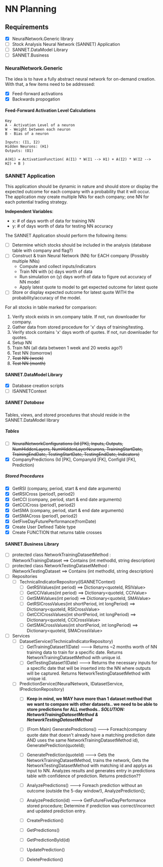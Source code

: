 # NN Planning

## Requirements
- [x] NeuralNetwork.Generic library
- [ ] Stock Analysis Neural Network (SANNET) Application
- [ ] SANNET.DataModel Library
- [ ] SANNET.Business

### NeuralNetwork.Generic
The idea is to have a fully abstract neural network for on-demand creation. With that, a few items need to be addressed:
- [x] Feed-forward activations
- [x] Backwards propogation

#### Feed-Forward Activation Level Calculations
```
Key
A - Activation Level of a neuron
W - Weight between each neuron
B - Bias of a neuron

Inputs: (I1, I2)
Hidden Neurons: (H1)
Outputs: (O1)

A(H1) = ActivationFunction( A(I1) * W(I1 --> H1) + A(I2) * W(I2 --> H2) + B )
```

### SANNET Application
This application should be dynamic in nature and should store or display the expected outcome for each company with a probability that it will occur. The application <i>may</i> create multiple NNs for each company; one NN for each potential trading strategy.

<b>Independent Variables</b>:
* x: # of days worth of data for training NN
* y: # of days worth of data for testing NN accuracy

The SANNET Application should perform the following items:
- [ ] Determine which stocks should be included in the analysis (database table with company and flag?)
- [ ] Construct & train Neural Network (NN) for EACH company (Possibly multiple NNs)
    * Compute and collect inputs/indicators
    * Train NN with (x) days worth of data
    * Run simulation on (y) days worth of data to figure out accuracy of NN model
    * Apply latest quote to model to get expected outcome for latest quote
- [ ] Store or display expected outcome for latest quote WITH the probability/accuracy of the model.

For all stocks in table marked for comparison:
 1. Verify stock exists in sm.company table. If not, run downloader for company.
 1. Gather data from stored procedure for 'x' days of training/testing.
 1. Verify stock contains 'x' days worth of quotes. If not, run downloader for quotes.
 1. Setup NN
 1. Train NN (all data between 1 week and 20 weeks ago?)
 1. Test NN (tomorrow)
 1. ~~Test NN (week)~~
 1. ~~Test NN (month)~~

#### SANNET.DataModel Library
- [x] Database creation scripts
- [ ] ISANNETContext

##### SANNET Database
Tables, views, and stored procedures that should reside in the SANNET.DataModel library

##### Tables
- [ ] ~~NeuralNetworkConfigurations (Id [PK], Inputs, Outputs, NumHiddenLayers, NumHiddenLayerNeurons, TrainingStartDate, TrainingEndDate, TestingStartDate, TestingEndDate, Indicators)~~
- [x] CompanyPredictions (Id [PK], CompanyId [FK], ConfigId [FK], Prediction)

##### Stored Procedures
- [x] GetRSI (company, period, start & end date arguments)
- [x] GetRSICross (period1, period2)
- [x] GetCCI (company, period, start & end date arguments)
- [x] GetCCICross (period1, period2)
- [x] GetSMA (company, period, start & end date arguments)
- [x] GetSMACross (period1, period2)
- [x] GetFiveDayFuturePerformance(fromDate)
- [x] Create User Defined Table type
- [x] Create FUNCTION that returns table crosses
   
#### SANNET.Business Library
- [ ] protected class NetworkTrainingDatasetMethod : INetworkTrainingDataset ==> Contains (int methodId, string description)
- [ ] protected class NetworkTestingDatasetMethod : INetworkTestingDataset ==> Contains (int methodId, string description)
- [ ] Repositories
   - [ ] TechnicalIndicatorRepository(ISANNETContext)
      - [ ] GetRSIValues(int period) ==> Dictionary<quoteId, RSIValue>
      - [ ] GetCCIValues(int period) ==> Dictionary<quoteId, CCIValue>
      - [ ] GetSMAValues(int period) ==> Dictionary<quoteId, SMAValue>
      - [ ] GetRSICrossValues(int shortPeriod, int longPeriod) ==> Dictionary<quoteId, RSICrossValue>
      - [ ] GetCCICrossValues(int shortPeriod, int longPeriod) ==> Dictionary<quoteId, CCICrossValue>
      - [ ] GetSMACrossValues(int shortPeriod, int longPeriod) ==> Dictionary<quoteId, SMACrossValue>
- [ ] Services
   - [ ] DatasetService(ITechnicalIndicatorRepository)
      - [ ] GetTrainingDataset1(Date) ---> Returns ~2 months worth of NN training data to train for a specific date. Returns NetworkTrainingDatasetMethod with unique id.
      - [ ] GetTestingDataset1(Date) ---> Returns the necessary inputs for a specific date that will be inserted into the NN where outputs will be captured. Returns NetworkTestingDatasetMethod with unique id.
   - [ ] PredictionService(INeuralNetwork, IDatasetService, IPredictionRepository)
      - [ ] <b>Keep in mind, we MAY have more than 1 dataset method that we want to compare with other datasets.. we need to be able to store predictions for ALL methods.. <i>SOLUTION: NetworkTrainingDatasetMethod & NetworkTestingDatasetMethod</i></b>
      - [ ] (From Main) GeneratePredictions() ---> Foreach(company quote date that doesn't already have a matching prediction date AND uses the same NetworkTrainingDatasetMethod id), GeneratePrediction(quoteId);
      - [ ] GeneratePrediction(quoteId) ---> Gets the NetworkTrainingDatasetMethod, trains the network, Gets the NetworkTestingDatasetMethod with matching id and applys as input to NN. Analyzes results and generates entry in predictions table with confidence of prediction. Returns prediction??
      - [ ] AnalyzePredictions() ---> Foreach prediction without an outcome (outside the 5-day window!), AnalyzePrediction();
      - [ ] AnalyzePrediction(id) ---> GetFutureFiveDayPerformance stored procedure; Determine if prediction was correct/incorrect and updated prediction entry.
      - [ ] CreatePrediction()
      - [ ] GetPredictions()
      - [ ] GetPredictionById(id)
      - [ ] UpdatePrediction()
      - [ ] DeletePrediction()
   
